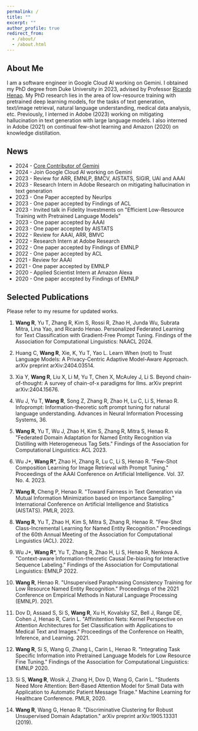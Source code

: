 ```yaml
---
permalink: /
title: ""
excerpt: ""
author_profile: true
redirect_from: 
  - /about/
  - /about.html
---
```


<!---
<p align="center">
  <img src="https://github.com/peterbhase/peterbhase.github.io/blob/master/images/s2.jpg?raw=True" alt="Photo" style="width: 300px;"/> 
</p>
-->

## About Me

I am a software engineer in Google Cloud AI working on Gemini. I obtained my PhD degree from Duke University in 2023, advised by Professor [Ricardo Henao](https://ece.duke.edu/faculty/ricardo-henao). My PhD research lies in the area of low-resource training with pretrained deep learning models, for the tasks of text generation, text/image retrieval, natural language understanding, medical data analysis, etc. Previously, I interned in Adobe (2023) working on mitigating hallucination in text generation with large language models. I also interned in Adobe (2021) on continual few-shot learning and Amazon (2020) on knowledge distillation.



## News
* 2024 - [Core Contributor of Gemini](https://storage.googleapis.com/deepmind-media/gemini/gemini_v1_5_report.pdf)
* 2024 - Join Google Cloud AI working on Gemini
* 2023 - Review for ARR, EMNLP, BMCV, AISTATS, SIGIR, UAI and AAAI
* 2023 - Research Intern in Adobe Research on mitigating hallucination in text generation
* 2023 - One Paper accepted by NeurIps
* 2023 - One paper accepted by Findings of ACL
* 2023 - Invited talk in Fidelity Investments on "Efficient Low-Resource Training with Pretrained Language Models"
* 2023 - One paper accepted by AAAI
* 2023 - One paper accepted by AISTATS
* 2022 - Review for AAAI, ARR, BMVC
* 2022 - Research Intern at Adobe Research
* 2022 - One paper accepted by Findings of EMNLP
* 2022 - One paper accepted by ACL
* 2021 - Review for AAAI
* 2021 - One paper accepted by EMNLP
* 2020 - Applied Scientist Intern at Amazon Alexa
* 2020 - One paper accepted by Findings of EMNLP

## Selected Publications

Please refer to my resume for updated works.

1. **Wang R**, Yu T, Zhang R, Kim S, Rossi R, Zhao H, Junda Wu, Subrata Mitra, Lina Yao, and Ricardo Henao. Personalized Federated Learning for Text Classification with Gradient-Free Prompt Tuning. Findings of the Association for Computational Linguistics: NAACL 2024.

2. Huang C, **Wang R**, Xie, K, Yu T, Yao L. Learn When (not) to Trust Language Models: A Privacy-Centric Adaptive Model-Aware Approach. arXiv preprint arXiv:2404.03514.

3. Xia Y, **Wang R**, Liu X, Li M, Yu T, Chen X, McAuley J, Li S. Beyond chain-of-thought: A survey of chain-of-x paradigms for llms. arXiv preprint arXiv:2404.15676.

4. Wu J, Yu T, **Wang R**, Song Z, Zhang R, Zhao H, Lu C, Li S, Henao R. Infoprompt: Information-theoretic soft prompt tuning for natural language understanding. Advances in Neural Information Processing Systems, 36.

5. **Wang R**, Yu T, Wu J, Zhao H, Kim S, Zhang R, Mitra S, Henao R. "Federated Domain Adaptation for Named Entity Recognition via Distilling with Heterogeneous Tag Sets." Findings of the Association for Computational Linguistics: ACL 2023. 

6. Wu J\*, **Wang R**\*, Zhao H, Zhang R, Lu C, Li S, Henao R. "Few-Shot Composition Learning for Image Retrieval with Prompt Tuning." Proceedings of the AAAI Conference on Artificial Intelligence. Vol. 37. No. 4. 2023.

7. **Wang R**, Cheng P, Henao R. "Toward Fairness in Text Generation via Mutual Information Minimization based on Importance Sampling." International Conference on Artificial Intelligence and Statistics (AISTATS). PMLR, 2023.

8. **Wang R**, Yu T, Zhao H, Kim S, Mitra S, Zhang R, Henao R.  "Few-Shot Class-Incremental Learning for Named Entity Recognition." Proceedings of the 60th Annual Meeting of the Association for Computational Linguistics (ACL). 2022.

9. Wu J\*, **Wang R**\*, Yu T, Zhang R, Zhao H, Li S, Henao R, Nenkova A. "Context-aware Information-theoretic Causal De-biasing for Interactive Sequence Labeling." Findings of the Association for Computational Linguistics: EMNLP 2022.
    
10. **Wang R**, Henao R. "Unsupervised Paraphrasing Consistency Training for Low Resource Named Entity Recognition." Proceedings of the 2021 Conference on Empirical Methods in Natural Language Processing (EMNLP). 2021.

11. Dov D, Assaad S, Si S, **Wang R**, Xu H, Kovalsky SZ, Bell J, Range DE, Cohen J, Henao R, Carin L. "Affinitention Nets: Kernel Perspective on Attention Architectures for Set Classification with Applications to Medical Text and Images." Proceedings of the Conference on Health, Inference, and Learning. 2021.

12. **Wang R**, Si S, Wang G, Zhang L, Carin L, Henao R. "Integrating Task Specific Information into Pretrained Language Models for Low Resource Fine Tuning." Findings of the Association for Computational Linguistics: EMNLP 2020.

13. Si S, **Wang R**, Wosik J, Zhang H, Dov D, Wang G, Carin L. "Students Need More Attention: Bert-Based Attention Model for Small Data with Application to Automatic Patient Message Triage." Machine Learning for Healthcare Conference. PMLR, 2020.

14. **Wang R**, Wang G, Henao R. "Discriminative Clustering for Robust Unsupervised Domain Adaptation." arXiv preprint arXiv:1905.13331 (2019).



